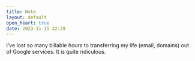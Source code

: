 ```yaml
---
title: Note
layout: default
open_heart: true
date: 2023-11-15 22:29
---
```


I’ve lost so many billable hours to transferring my life (email, domains) out of Google services. It is quite ridiculous.
